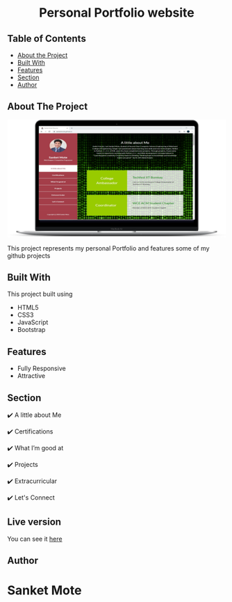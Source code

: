 <h1 align="center">Personal Portfolio website</h1>


<!-- TABLE OF CONTENTS -->
## Table of Contents

* [About the Project](#about-the-project)
* [Built With](#built-with)
* [Features](#Features)
* [Section](#Section)
* [Author](#Author)


<!-- ABOUT THE PROJECT -->
## About The Project

<a href="https://sanketmote.github.io/" target="_blank"><img src="assets/images/screenshot.png"/></a>

This project represents my personal Portfolio and features some of my github projects

## Built With
This project built using 
* HTML5
* CSS3
* JavaScript
* Bootstrap

## Features
* Fully Responsive
* Attractive

## Section

✔️ A little about Me

✔️ Certifications

✔️ What I’m good at

✔️ Projects

✔️ Extracurricular

✔️ Let's Connect

<!-- LIVE VERSION -->
## Live version

You can see it [here]( http://smresume.byethost33.com/)

## Author
# Sanket Mote 



